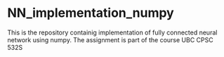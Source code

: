 # NN_implementation_numpy
This is the repository containig implementation of fully connected neural network using numpy. The assignment is part of the course UBC CPSC 532S
